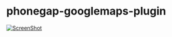 phonegap-googlemaps-plugin
==========================
[![ScreenShot](https://raw.github.com/wf9a5m75/phonegap-googlemaps-plugin/master/images/android-demo.png)](http://youtu.be/RvvusY-JpXg)